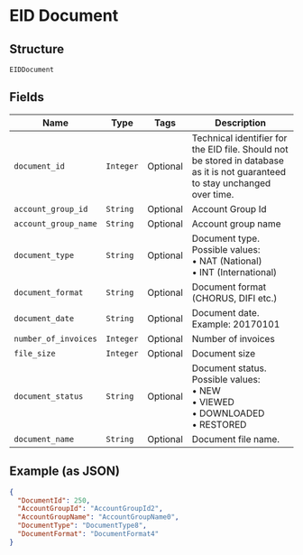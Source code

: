 
# EID Document

## Structure

`EIDDocument`

## Fields

| Name | Type | Tags | Description |
|  --- | --- | --- | --- |
| `document_id` | `Integer` | Optional | Technical identifier for the EID file. Should not be stored in database as it is not guaranteed to stay unchanged over time. |
| `account_group_id` | `String` | Optional | Account Group Id |
| `account_group_name` | `String` | Optional | Account group name |
| `document_type` | `String` | Optional | Document type.<br>Possible values:<br>•    NAT (National)<br>•    INT (International) |
| `document_format` | `String` | Optional | Document format (CHORUS, DIFI etc.) |
| `document_date` | `String` | Optional | Document date.<br>Example: 20170101 |
| `number_of_invoices` | `Integer` | Optional | Number of invoices |
| `file_size` | `Integer` | Optional | Document size |
| `document_status` | `String` | Optional | Document status.<br>Possible values:<br>•    NEW<br>•    VIEWED<br>•    DOWNLOADED<br>•    RESTORED |
| `document_name` | `String` | Optional | Document file name. |

## Example (as JSON)

```json
{
  "DocumentId": 250,
  "AccountGroupId": "AccountGroupId2",
  "AccountGroupName": "AccountGroupName0",
  "DocumentType": "DocumentType8",
  "DocumentFormat": "DocumentFormat4"
}
```

